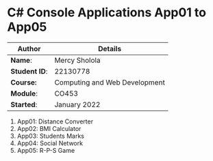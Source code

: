# C# Console Applications App01 to App05
| Author | Details |
| ---- | ---- |
**Name**: | Mercy Sholola  |
**Student ID**: | 22130778 |
**Course:** | Computing and Web Development |
**Module**: | CO453 |
**Started**: | January 2022 |    

1. App01: Distance Converter
2. App02: BMI Calculator
3. App03: Students Marks
4. App04: Social Network
5. App05: R-P-S Game
